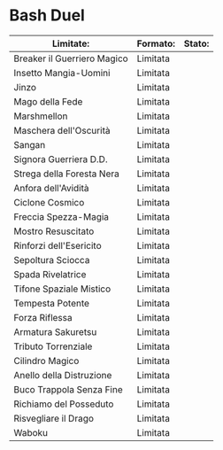 # Bash Duel


| Limitate:                   | Formato: | Stato: |
|-----------------------------|----------|--------|
| Breaker il Guerriero Magico | Limitata |        |
| Insetto Mangia-Uomini       | Limitata |        |
| Jinzo                       | Limitata |        |
| Mago della Fede             | Limitata |        |
| Marshmellon                 | Limitata |        |
| Maschera dell'Oscurità      | Limitata |        |
| Sangan                      | Limitata |        |
| Signora Guerriera D.D.      | Limitata |        |
| Strega della Foresta Nera   | Limitata |        |
| Anfora dell'Avidità         | Limitata |        |
| Ciclone Cosmico             | Limitata |        |
| Freccia Spezza-Magia        | Limitata |        |
| Mostro Resuscitato          | Limitata |        |
| Rinforzi dell'Esericito     | Limitata |        |
| Sepoltura Sciocca           | Limitata |        |
| Spada Rivelatrice           | Limitata |        |
| Tifone Spaziale Mistico     | Limitata |        |
| Tempesta Potente            | Limitata |        |
| Forza Riflessa              | Limitata |        |
| Armatura Sakuretsu          | Limitata |        |
| Tributo Torrenziale         | Limitata |        |
| Cilindro Magico             | Limitata |        |
| Anello della Distruzione    | Limitata |        |
| Buco Trappola Senza Fine    | Limitata |        |
| Richiamo del Posseduto      | Limitata |        |
| Risvegliare il Drago        | Limitata |        |
| Waboku                      | Limitata |
